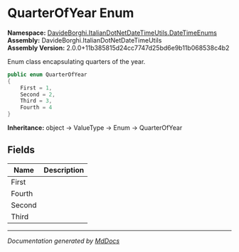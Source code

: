 ﻿<!--  
  <auto-generated>   
    The contents of this file were generated by a tool.  
    Changes to this file may be list if the file is regenerated  
  </auto-generated>   
-->

# QuarterOfYear Enum

**Namespace:** [DavideBorghi.ItalianDotNetDateTimeUtils.DateTimeEnums](../index.md)  
**Assembly:** DavideBorghi.ItalianDotNetDateTimeUtils  
**Assembly Version:** 2.0.0+11b385815d24cc7747d25bd6e9b11b068538c4b2

Enum class encapsulating quarters of the year.

```csharp
public enum QuarterOfYear
{
    First = 1,
    Second = 2,
    Third = 3,
    Fourth = 4
}
```

**Inheritance:** object → ValueType → Enum → QuarterOfYear

## Fields

| Name   | Description |
| ------ | ----------- |
| First  |             |
| Fourth |             |
| Second |             |
| Third  |             |

___

*Documentation generated by [MdDocs](https://github.com/ap0llo/mddocs)*
